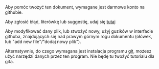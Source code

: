 Aby pomóc twożyć ten dokument, wymagane jest darmowe konto na githubie.

Aby zgłosić błąd, literówkę lub suggestię, udaj się [tutaj](https://github.com/MinekPo1/LCCS/issues/new/choose)

Aby modyfikować dany plik, lub stwożyć nowy, użyj guzików w interfacie githuba, znajdujących się nad prawym górnym rogu dokumentu (ołówek, lub "add new file"/"dodaj nowy plik").

Alternatywnie, do czego wymagana jest instalacja programu [git](https://git-scm.com/), możesz użyć narzędzi danych przez ten program. Nie będę tu twożyć tutorialu dla gita.
